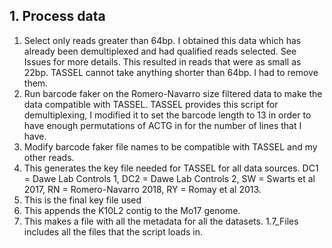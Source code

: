 ## 1. Process data
1. Select only reads greater than 64bp. I obtained this data which has already been demultiplexed and had qualified reads selected. See Issues for more details. This resulted in reads that were as small as 22bp. TASSEL cannot take anything shorter than 64bp. I had to remove them. 
2. Run barcode faker on the Romero-Navarro size filtered data to make the data compatible with TASSEL. TASSEL provides this script for demultiplexing, I modified it to set the barcode length to 13 in order to have enough permutations of ACTG in for the number of lines that I have.
3. Modify barcode faker file names to be compatible with TASSEL and my other reads.
4. This generates the key file needed for TASSEL for all data sources. DC1 = Dawe Lab Controls 1, DC2 = Dawe Lab Controls 2, SW = Swarts et al 2017, RN = Romero-Navarro 2018, RY = Romay et al 2013. 
5. This is the final key file used
6. This appends the K10L2 contig to the Mo17 genome. 
7. This makes a file with all the metadata for all the datasets. 1.7_Files includes all the files that the script loads in.
